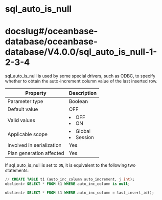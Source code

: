 sql_auto_is_null
=====================================
# docslug#/oceanbase-database/oceanbase-database/V4.0.0/sql_auto_is_null-1-2-3-4
sql_auto_is_null is used by some special drivers, such as ODBC, to specify whether to obtain the auto-increment column value of the last inserted row.


| **Property**              | **Description** |
|---------------------------|------------------------------------------------------------------------------------------------------------|
| Parameter type            | Boolean |
| Default value             | OFF |
| Valid values              | <li> OFF   <li> ON |
| Applicable scope          | <li> Global   <li> Session |
| Involved in serialization | Yes |
| Plan generation affected  | Yes |



If sql_auto_is_null is set to `ON`, it is equivalent to the following two statements:

```sql
// CREATE TABLE t1 (auto_inc_column auto_increment, j int);
obclient> SELECT * FROM t1 WHERE auto_inc_column is null;

obclient> SELECT * FROM t1 WHERE auto_inc_column = last_insert_id();
```



